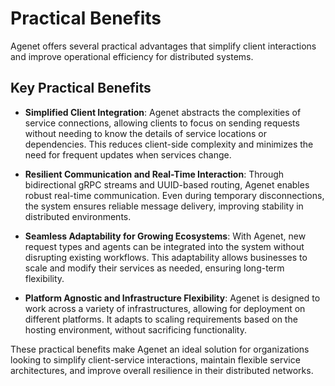 
# Practical Benefits

Agenet offers several practical advantages that simplify client interactions and improve operational efficiency for distributed systems.

## Key Practical Benefits

- **Simplified Client Integration**: Agenet abstracts the complexities of service connections, allowing clients to focus on sending requests without needing to know the details of service locations or dependencies. This reduces client-side complexity and minimizes the need for frequent updates when services change.

- **Resilient Communication and Real-Time Interaction**: Through bidirectional gRPC streams and UUID-based routing, Agenet enables robust real-time communication. Even during temporary disconnections, the system ensures reliable message delivery, improving stability in distributed environments.

- **Seamless Adaptability for Growing Ecosystems**: With Agenet, new request types and agents can be integrated into the system without disrupting existing workflows. This adaptability allows businesses to scale and modify their services as needed, ensuring long-term flexibility.

- **Platform Agnostic and Infrastructure Flexibility**: Agenet is designed to work across a variety of infrastructures, allowing for deployment on different platforms. It adapts to scaling requirements based on the hosting environment, without sacrificing functionality.

These practical benefits make Agenet an ideal solution for organizations looking to simplify client-service interactions, maintain flexible service architectures, and improve overall resilience in their distributed networks.
